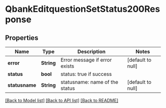 # QbankEditquestionSetStatus200Response

## Properties

Name | Type | Description | Notes
------------ | ------------- | ------------- | -------------
**error** | **String** | Error message if error exists | [default to null]
**status** | **bool** | status: true if success | 
**statusname** | **String** | statusname: name of the status | [default to null]

[[Back to Model list]](../README.md#documentation-for-models) [[Back to API list]](../README.md#documentation-for-api-endpoints) [[Back to README]](../README.md)


